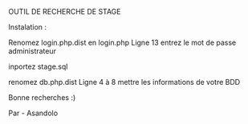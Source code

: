OUTIL DE RECHERCHE DE STAGE

Instalation :

Renomez login.php.dist en login.php
Ligne 13 entrez le mot de passe administrateur

inportez stage.sql

renomez db.php.dist
Ligne 4 à 8 mettre les informations de votre BDD

Bonne recherches :)

Par - Asandolo